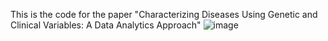 This is the code for the paper "Characterizing Diseases Using Genetic and Clinical Variables: A Data Analytics Approach" ![image](https://github.com/MG-psu/LM_NML_Analysis/assets/11085688/47b459da-323a-43fa-93bf-16cca268b5a2)
